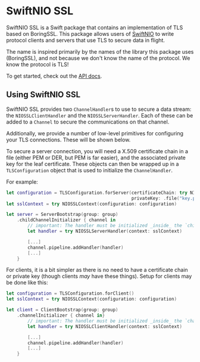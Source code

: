 # SwiftNIO SSL

SwiftNIO SSL is a Swift package that contains an implementation of TLS based on BoringSSL. This package allows users of [SwiftNIO](https://github.com/apple/swift-nio) to write protocol clients and servers that use TLS to secure data in flight.

The name is inspired primarily by the names of the library this package uses (BoringSSL), and not because we don't know the name of the protocol. We know the protocol is TLS!

To get started, check out the [API docs](https://apple.github.io/swift-nio-ssl/docs/current/NIOSSL/index.html).

## Using SwiftNIO SSL

SwiftNIO SSL provides two `ChannelHandler`s to use to secure a data stream: the `NIOSSLClientHandler` and the `NIOSSLServerHandler`. Each of these can be added to a `Channel` to secure the communications on that channel.

Additionally, we provide a number of low-level primitives for configuring your TLS connections. These will be shown below.

To secure a server connection, you will need a X.509 certificate chain in a file (either PEM or DER, but PEM is far easier), and the associated private key for the leaf certificate. These objects can then be wrapped up in a `TLSConfiguration` object that is used to initialize the `ChannelHandler`.

For example:

```swift
let configuration = TLSConfiguration.forServer(certificateChain: try NIOSSLCertificate.fromPEMFile("cert.pem").map { .certificate($0) },
                                               privateKey: .file("key.pem"))
let sslContext = try NIOSSLContext(configuration: configuration)

let server = ServerBootstrap(group: group)
    .childChannelInitializer { channel in
        // important: The handler must be initialized _inside_ the `childChannelInitializer`
        let handler = try NIOSSLServerHandler(context: sslContext)

        [...]
        channel.pipeline.addHandler(handler)
        [...]
    }
```

For clients, it is a bit simpler as there is no need to have a certificate chain or private key (though clients *may* have these things). Setup for clients may be done like this:

```swift
let configuration = TLSConfiguration.forClient()
let sslContext = try NIOSSLContext(configuration: configuration)

let client = ClientBootstrap(group: group)
    .channelInitializer { channel in}
        // important: The handler must be initialized _inside_ the `channelInitializer`
        let handler = try NIOSSLClientHandler(context: sslContext)

        [...]
        channel.pipeline.addHandler(handler)
        [...]
    }
```

